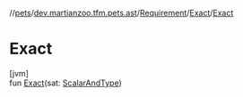 //[pets](../../../../index.md)/[dev.martianzoo.tfm.pets.ast](../../index.md)/[Requirement](../index.md)/[Exact](index.md)/[Exact](-exact.md)

# Exact

[jvm]\
fun [Exact](-exact.md)(sat: [ScalarAndType](../../-scalar-and-type/index.md))

